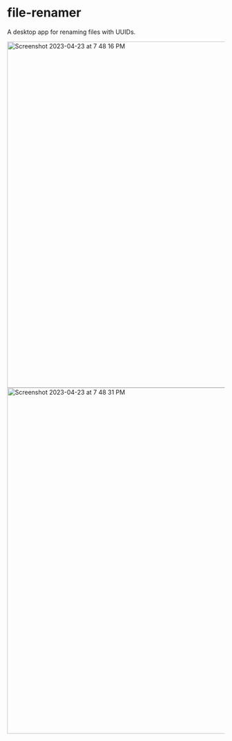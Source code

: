 # file-renamer
A desktop app for renaming files with UUIDs.

<img width="801" alt="Screenshot 2023-04-23 at 7 48 16 PM" src="https://user-images.githubusercontent.com/4325905/233890417-e6a2ce7f-4d35-4862-9c6e-70c195faece3.png">
<img width="801" alt="Screenshot 2023-04-23 at 7 48 31 PM" src="https://user-images.githubusercontent.com/4325905/233890418-984a3907-fee9-48ee-b50f-119c770da898.png">

